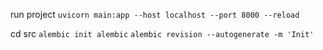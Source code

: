 run project `uvicorn main:app --host localhost --port 8000 --reload`

cd src
`alembic init alembic`
`alembic revision --autogenerate -m 'Init'`